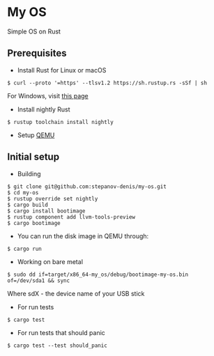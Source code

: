 # My OS
Simple OS on Rust
## Prerequisites
* Install Rust for Linux or macOS
```
$ curl --proto '=https' --tlsv1.2 https://sh.rustup.rs -sSf | sh
```
For Windows, visit [this page](https://www.rust-lang.org/tools/install)
* Install nightly Rust
```
$ rustup toolchain install nightly
```
* Setup [QEMU](https://www.qemu.org/download/)
## Initial setup
* Building
```
$ git clone git@github.com:stepanov-denis/my-os.git
$ cd my-os
$ rustup override set nightly
$ cargo build
$ cargo install bootimage
$ rustup component add llvm-tools-preview
$ cargo bootimage
```
* You can run the disk image in QEMU through:
```
$ cargo run
```
* Working on bare metal
```
$ sudo dd if=target/x86_64-my_os/debug/bootimage-my-os.bin of=/dev/sda1 && sync
```
Where sdX - the device name of your USB stick
* For run tests
```
$ cargo test
```
* For run tests that should panic
```
$ cargo test --test should_panic
```